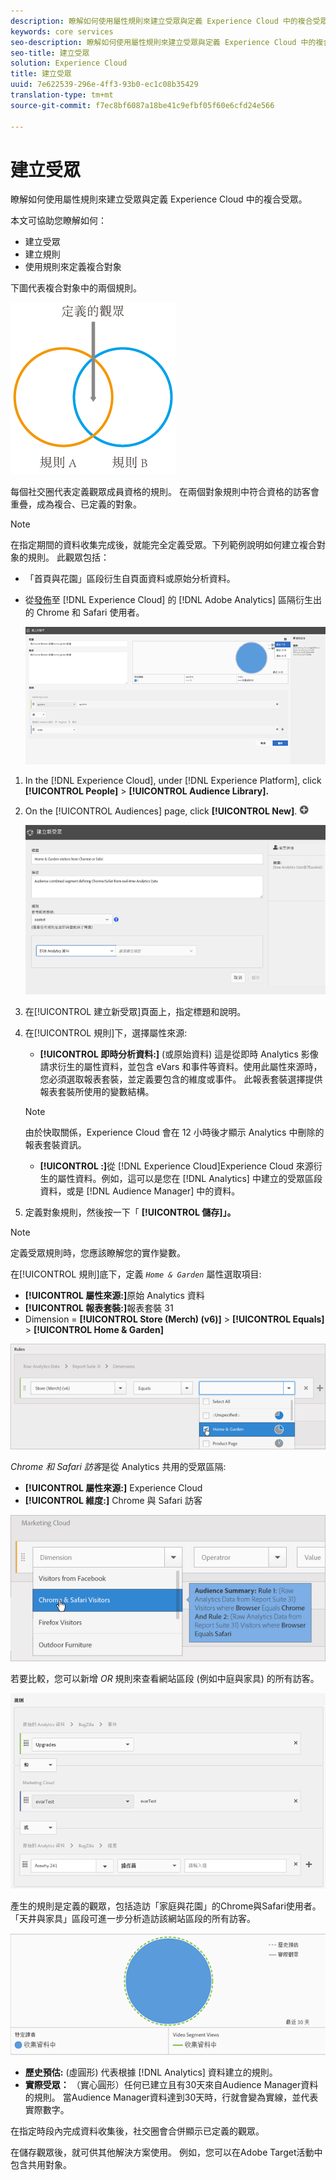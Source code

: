 ```yaml
---
description: 瞭解如何使用屬性規則來建立受眾與定義 Experience Cloud 中的複合受眾。
keywords: core services
seo-description: 瞭解如何使用屬性規則來建立受眾與定義 Experience Cloud 中的複合受眾。
seo-title: 建立受眾
solution: Experience Cloud
title: 建立受眾
uuid: 7e622539-296e-4ff3-93b0-ec1c08b35429
translation-type: tm+mt
source-git-commit: f7ec8bf6087a18be41c9efbf05f60e6cfd24e566

---
```



# 建立受眾

瞭解如何使用屬性規則來建立受眾與定義 Experience Cloud 中的複合受眾。

本文可協助您瞭解如何：

* 建立受眾
* 建立規則
* 使用規則來定義複合對象

下圖代表複合對象中的兩個規則。

![](assets/audience_sharing.png)

每個社交圈代表定義觀眾成員資格的規則。 在兩個對象規則中符合資格的訪客會重疊，成為複合、已定義的對象。

>[!NOTE]
>
>在指定期間的資料收集完成後，就能完全定義受眾。下列範例說明如何建立複合對象的規則。 此觀眾包括：

* 「首頁與花園」區段衍生自頁面資料或原始分析資料。
* 從[發佈](../audience-library/audience-library.md#task_32FEEFE0B32E4E388CD4D892D727282A)至 [!DNL Experience Cloud] 的 [!DNL Adobe Analytics] 區隔衍生出的 Chrome 和 Safari 使用者。

   ![](assets/audience_create.png)

1. In the [!DNL Experience Cloud], under [!DNL Experience Platform], click **[!UICONTROL People]** > **[!UICONTROL Audience Library].**
1. On the [!UICONTROL Audiences] page, click **[!UICONTROL New]**. ![](assets/add_icon_small.png)

   ![步驟結果](assets/audience_create_new.png)

1. 在[!UICONTROL 建立新受眾]頁面上，指定標題和說明。
1. 在[!UICONTROL 規則]下，選擇屬性來源:

   * **[!UICONTROL 即時分析資料:]** (或原始資料) 這是從即時 Analytics 影像請求衍生的屬性資料，並包含 eVars 和事件等資料。使用此屬性來源時，您必須選取報表套裝，並定義要包含的維度或事件。 此報表套裝選擇提供報表套裝所使用的變數結構。
   >[!NOTE]
   >
   >由於快取關係，Experience Cloud 會在 12 小時後才顯示 Analytics 中刪除的報表套裝資訊。

   * **[!UICONTROL :]**&#x200B;從 [!DNL Experience Cloud]Experience Cloud 來源衍生的屬性資料。例如，這可以是您在 [!DNL Analytics] 中建立的受眾區段資料，或是 [!DNL Audience Manager] 中的資料。

1. 定義對象規則，然後按一下「 **[!UICONTROL 儲存]」。**

>[!NOTE]
>
>定義受眾規則時，您應該瞭解您的實作變數。

在[!UICONTROL 規則]底下，定義 *`Home & Garden`* 屬性選取項目:

* **[!UICONTROL 屬性來源:]**&#x200B;原始 Analytics 資料
* **[!UICONTROL 報表套裝:]**&#x200B;報表套裝 31
* Dimension = **[!UICONTROL Store (Merch) (v6)]** > **[!UICONTROL Equals]** > **[!UICONTROL Home &amp; Garden]**

![](assets/home_garden.png)

*Chrome 和 Safari 訪客*&#x200B;是從 Analytics 共用的受眾區隔:

* **[!UICONTROL 屬性來源:]** Experience Cloud
* **[!UICONTROL 維度:]** Chrome 與 Safari 訪客

![](assets/chrome_safari.png)

若要比較，您可以新增 *OR* 規則來查看網站區段 (例如中庭與家具) 的所有訪客。

![](assets/audiences_rule_patio.png)

產生的規則是定義的觀眾，包括造訪「家庭與花園」的Chrome與Safari使用者。 「天井與家具」區段可進一步分析造訪該網站區段的所有訪客。

![](assets/defined_audience.png)

* **歷史預估:** (虛圓形) 代表根據 [!DNL Analytics] 資料建立的規則。
* **實際受眾：** （實心圓形）任何已建立且有30天來自Audience Manager資料的規則。 當Audience Manager資料達到30天時，行就會變為實線，並代表實際數字。

在指定時段內完成資料收集後，社交圈會合併顯示已定義的觀眾。

在儲存觀眾後，就可供其他解決方案使用。 例如，您可以在Adobe Target活動中包含共用對象。
